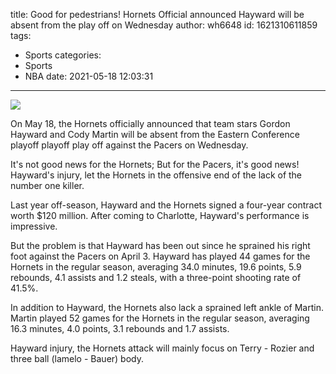 title: Good for pedestrians! Hornets Official announced Hayward will be absent from the play off on Wednesday
author: wh6648
id: 1621310611859
tags: 
- Sports
categories: 
- Sports
- NBA
date: 2021-05-18 12:03:31
---
![](https://p5.itc.cn/q_70/images01/20210518/d22c577bf7aa4c02a7c0d80b81f8bbdd.jpeg)


On May 18, the Hornets officially announced that team stars Gordon Hayward and Cody Martin will be absent from the Eastern Conference playoff playoff play off against the Pacers on Wednesday.

It's not good news for the Hornets; But for the Pacers, it's good news! Hayward's injury, let the Hornets in the offensive end of the lack of the number one killer.

Last year off-season, Hayward and the Hornets signed a four-year contract worth $120 million. After coming to Charlotte, Hayward's performance is impressive.

But the problem is that Hayward has been out since he sprained his right foot against the Pacers on April 3. Hayward has played 44 games for the Hornets in the regular season, averaging 34.0 minutes, 19.6 points, 5.9 rebounds, 4.1 assists and 1.2 steals, with a three-point shooting rate of 41.5%.

In addition to Hayward, the Hornets also lack a sprained left ankle of Martin. Martin played 52 games for the Hornets in the regular season, averaging 16.3 minutes, 4.0 points, 3.1 rebounds and 1.7 assists.

Hayward injury, the Hornets attack will mainly focus on Terry - Rozier and three ball (lamelo - Bauer) body.

